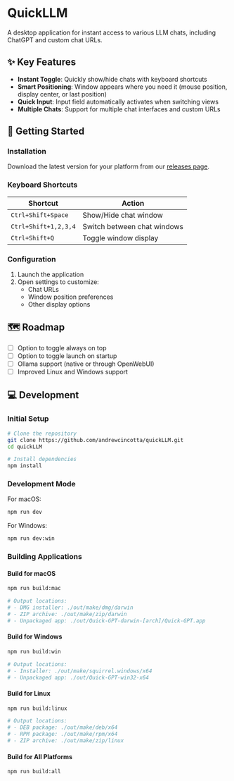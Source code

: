 # QuickLLM

A desktop application for instant access to various LLM chats, including ChatGPT and custom chat URLs.

## ✨ Key Features

* **Instant Toggle**: Quickly show/hide chats with keyboard shortcuts
* **Smart Positioning**: Window appears where you need it (mouse position, display center, or last position)
* **Quick Input**: Input field automatically activates when switching views
* **Multiple Chats**: Support for multiple chat interfaces and custom URLs

## 🚀 Getting Started

### Installation

Download the latest version for your platform from our [releases page](https://github.com/andrewcincotta/quickLLM/releases).

### Keyboard Shortcuts

| Shortcut | Action |
|----------|--------|
| `Ctrl+Shift+Space` | Show/Hide chat window |
| `Ctrl+Shift+1,2,3,4` | Switch between chat windows |
| `Ctrl+Shift+Q` | Toggle window display |

### Configuration
1. Launch the application
2. Open settings to customize:
   - Chat URLs
   - Window position preferences
   - Other display options


## 🗺️ Roadmap

- [ ] Option to toggle always on top
- [ ] Option to toggle launch on startup
- [ ] Ollama support (native or through OpenWebUI)
- [ ] Improved Linux and Windows support

## 💻 Development

### Initial Setup
```bash
# Clone the repository
git clone https://github.com/andrewcincotta/quickLLM.git
cd quickLLM

# Install dependencies
npm install
```

### Development Mode

For macOS:
```bash
npm run dev
```

For Windows:
```bash
npm run dev:win
```

### Building Applications

#### Build for macOS
```bash
npm run build:mac

# Output locations:
# - DMG installer: ./out/make/dmg/darwin
# - ZIP archive: ./out/make/zip/darwin
# - Unpackaged app: ./out/Quick-GPT-darwin-[arch]/Quick-GPT.app
```

#### Build for Windows
```bash
npm run build:win

# Output locations:
# - Installer: ./out/make/squirrel.windows/x64
# - Unpackaged app: ./out/Quick-GPT-win32-x64
```

#### Build for Linux
```bash
npm run build:linux

# Output locations:
# - DEB package: ./out/make/deb/x64
# - RPM package: ./out/make/rpm/x64
# - ZIP archive: ./out/make/zip/linux
```

#### Build for All Platforms
```bash
npm run build:all
```